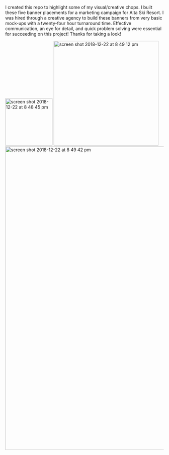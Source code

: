 

I created this repo to highlight some of my visual/creative chops.  I built these five banner placements for a marketing campaign for Alta Ski Resort.  I was hired through a creative agency to build these banners from very basic mock-ups with a twenty-four hour turnaround time.  Effective communication, an eye for detail, and quick problem solving were essential for succeeding on this project!  Thanks for taking a look!

<img width="150" alt="screen shot 2018-12-22 at 8 48 45 pm" src="https://user-images.githubusercontent.com/39201859/50380667-53c09080-062b-11e9-8b18-3043a738eb29.png">

<img width="333" alt="screen shot 2018-12-22 at 8 49 12 pm" src="https://user-images.githubusercontent.com/39201859/50380672-68048d80-062b-11e9-8df7-6d6ad1bca453.png">

<img width="967" alt="screen shot 2018-12-22 at 8 49 42 pm" src="https://user-images.githubusercontent.com/39201859/50380675-6dfa6e80-062b-11e9-946e-0b9e7c61733f.png">
